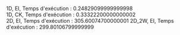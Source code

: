 1D, EI, Temps d'exécution :  0.24829099999999998     
1D, CK, Temps d'exécution :  0.33322200000000002     
2D, EI, Temps d'exécution :   305.60074700000001
2D_2W, EI, Temps d'exécution :   299.80106799999999 
